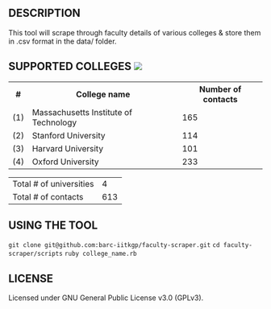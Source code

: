 DESCRIPTION
-----------
This tool will scrape through faculty details of various colleges & store them in .csv format in the data/ folder.

SUPPORTED COLLEGES <img src="https://api.travis-ci.org/barc-iitkgp/faculty-scraper.svg">
------------------

<table>
<tr> <th> # </th> <th> College name </th> <th> Number of contacts </th> </tr>
<tr> <td> (1) </td> <td> Massachusetts Institute of Technology </td> <td> 165 </td> </tr>
<tr> <td> (2) </td> <td> Stanford University </td> <td> 114 </td> </tr>
<tr> <td> (3) </td> <td> Harvard University </td> <td> 101 </td> </tr>
<tr> <td> (4) </td> <td> Oxford University </td> <td> 233 </td> </tr>
</table>

<table>
<tr> <td> Total # of universities </td> <td> 4 </td> </tr>
<tr> <td> Total # of contacts</td> <td> 613 </td> </tr>
</table>


USING THE TOOL
--------------
` git clone git@github.com:barc-iitkgp/faculty-scraper.git `
` cd faculty-scraper/scripts ` 
` ruby college_name.rb `

LICENSE
-------
Licensed under GNU General Public License v3.0 (GPLv3).